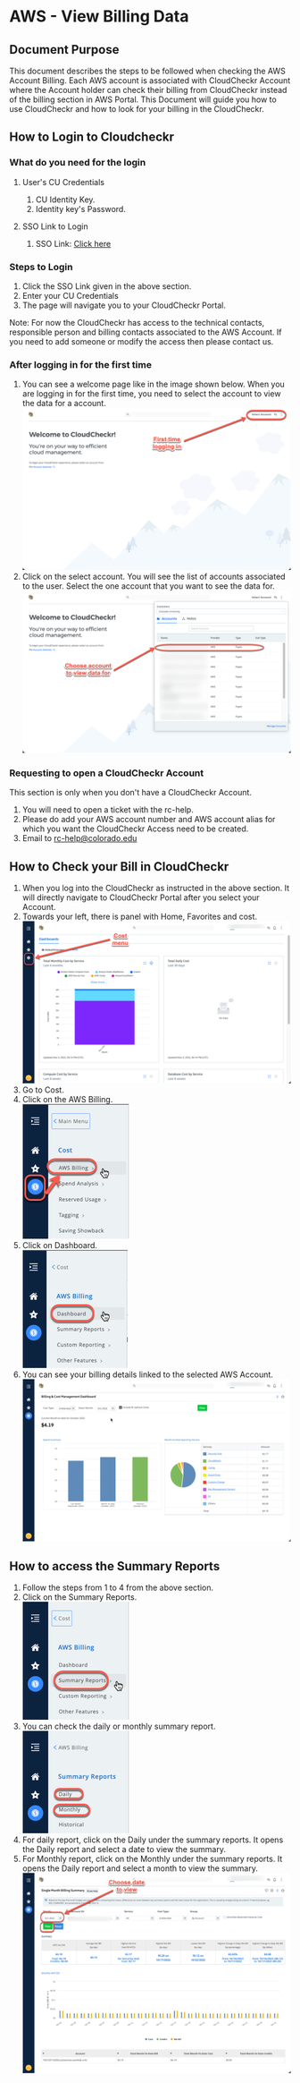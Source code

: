 # AWS - View Billing Data

## Document Purpose

This document describes the steps to be followed when checking the AWS Account Billing. Each AWS account is associated with CloudCheckr Account where the Account holder can check their billing from CloudCheckr instead of the billing section in AWS Portal. This Document will guide you how to use CloudCheckr and how to look for your billing in the CloudCheckr. 

## How to Login to Cloudcheckr

### What do you need for the login

1. User's CU Credentials 
   1. CU Identity Key.
   2. Identity key's Password. 

2. SSO Link to Login
   1. SSO Link: [Click here](https://fedauth.colorado.edu/idp/profile/SAML2/Unsolicited/SSO?providerId=https://auth-us.cloudcheckr.com/auth)

### Steps to Login

1. Click the SSO Link given in the above section. 
2. Enter your CU Credentials
3. The page will navigate you to your CloudCheckr Portal.

Note: For now the CloudCheckr has access to the technical contacts, responsible person and billing contacts associated to the AWS Account. If you need to add someone or modify the access then please contact us.

### After logging in for the first time
1. You can see a welcome page like in the image shown below. When you are logging in for the first time, you need to select the account to view the data for a account. <br>
![](images/firsttimelogin.png) <br>
2. Click on the select account. You will see the list of accounts associated to the user. Select the one account that you want to see the data for. <br>
![](images/selectaccount.png) <br>


### Requesting to open a CloudCheckr Account

This section is only when you don't have a CloudCheckr Account. 

1. You will need to open a ticket with the rc-help. 
2. Please do add your AWS account number and AWS account alias for which you want the CloudCheckr Access need to be created.
3. Email to rc-help@colorado.edu

## How to Check your Bill in CloudCheckr

1. When you log into the CloudCheckr as instructed in the above section. It will directly navigate to CloudCheckr Portal after you select your Account.
2. Towards your left, there is panel with Home, Favorites and cost. <br>
![](images/cost.png) <br>
3. Go to Cost. 
4. Click on the AWS Billing. <br>
![](images/AWSBilling.png) <br>
5. Click on Dashboard. <br>
![](images/Dashboard.png) <br>
6. You can see your billing details linked to the selected AWS Account. <br>
![](images/Billing.png) <br>

## How to access the Summary Reports

1. Follow the steps from 1 to 4 from the above section.
2. Click on the Summary Reports. <br>
![](images/summary.png) <br>
3. You can check the daily or monthly summary report. <br>
![](images/twoviews.png) <br>
4. For daily report, click on the Daily under the summary reports. It opens the Daily report and select a date to view the summary. 
5. For Monthly report, click on the Monthly under the summary reports. It opens the Daily report and select a month to view the summary. <br>
![](images/summarymonthly.png) <br>

